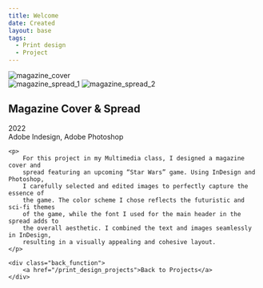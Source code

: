 ```yaml
---
title: Welcome
date: Created
layout: base
tags:
  - Print design
  - Project
---
```


<div class="project_images">
    <div class="project_images_2">
        <img src="/images/magazine_cover.png" alt="magazine_cover">
    </div>
        <div class="spread">
            <img src="/images/magazine_spread_1.png" alt="magazine_spread_1">
            <img src="/images/magazine_spread_2.png" alt="magazine_spread_2">
        </div>
 </div>
 

 <div class="project_bio">
    <h2>Magazine Cover & Spread</h2>
    <p>
    2022
    <br>
    Adobe Indesign, Adobe Photoshop
    </p>

    <p>
        For this project in my Multimedia class, I designed a magazine cover and 
        spread featuring an upcoming “Star Wars” game. Using InDesign and Photoshop, 
        I carefully selected and edited images to perfectly capture the essence of 
        the game. The color scheme I chose reflects the futuristic and sci-fi themes 
        of the game, while the font I used for the main header in the spread adds to 
        the overall aesthetic. I combined the text and images seamlessly in InDesign, 
        resulting in a visually appealing and cohesive layout.
    </p>
    
    <div class="back_function">
        <a href="/print_design_projects">Back to Projects</a>
    </div>
</div>